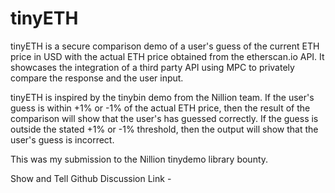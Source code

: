 # tinyETH

tinyETH is a secure comparison demo of a user's guess of the current ETH price in USD with the actual ETH price obtained from the etherscan.io API. It showcases the integration of a third party API using MPC to privately compare the response and the user input.

tinyETH is inspired by the tinybin demo from the Nillion team. If the user's guess is within +1% or -1% of the actual ETH price, then the result of the comparison will show that the user's has guessed correctly. If the guess is outside the stated +1% or -1% threshold, then the output will show that the user's guess is incorrect. 

This was my submission to the Nillion tinydemo library bounty.

Show and Tell Github Discussion Link - 
